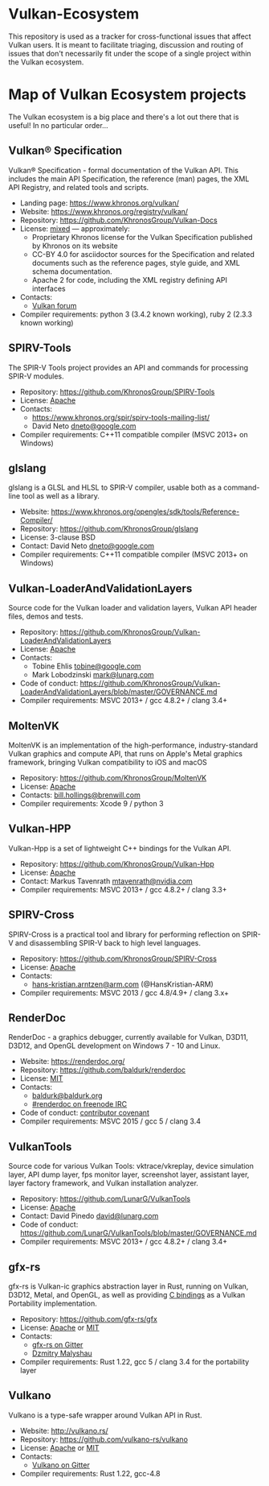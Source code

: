 # Vulkan-Ecosystem
This repository is used as a tracker for cross-functional issues that affect
Vulkan users. It is meant to facilitate triaging, discussion and routing of
issues that don't necessarily fit under the scope of a single project within
the Vulkan ecosystem.

# Map of Vulkan Ecosystem projects
The Vulkan ecosystem is a big place and there's a lot out there that is useful! In no particular order...

## Vulkan® Specification
Vulkan® Specification - formal documentation of the Vulkan API. This includes the main API Specification, the reference (man) pages, the XML API Registry, and related tools and scripts.

* Landing page: https://www.khronos.org/vulkan/
* Website: https://www.khronos.org/registry/vulkan/
* Repository: https://github.com/KhronosGroup/Vulkan-Docs
* License: [mixed](https://github.com/KhronosGroup/Vulkan-Docs/blob/1.0/COPYING.md) &mdash; approximately:
    * Proprietary Khronos license for the Vulkan Specification published by Khronos on its website
    * CC-BY 4.0 for asciidoctor sources for the Specification and related documents such as the reference pages, style guide, and XML schema documentation.
    * Apache 2 for code, including the XML registry defining API interfaces
* Contacts:
    * [Vulkan forum](https://forums.khronos.org/forumdisplay.php/114-Vulkan)
* Compiler requirements: python 3 (3.4.2 known working), ruby 2 (2.3.3 known working)

## SPIRV-Tools
The SPIR-V Tools project provides an API and commands for processing SPIR-V modules.

* Repository: https://github.com/KhronosGroup/SPIRV-Tools
* License: [Apache](https://github.com/KhronosGroup/SPIRV-Tools/blob/master/LICENSE)
* Contacts:
    * https://www.khronos.org/spir/spirv-tools-mailing-list/
    * David Neto <dneto@google.com>
* Compiler requirements: C++11 compatible compiler (MSVC 2013+ on Windows)

## glslang
glslang is a GLSL and HLSL to SPIR-V compiler, usable both as a command-line tool as well as a library.

* Website: https://www.khronos.org/opengles/sdk/tools/Reference-Compiler/
* Repository: https://github.com/KhronosGroup/glslang
* License: 3-clause BSD
* Contact: David Neto <dneto@google.com>
* Compiler requirements: C++11 compatible compiler (MSVC 2013+ on Windows)

## Vulkan-LoaderAndValidationLayers
Source code for the Vulkan loader and validation layers, Vulkan API header files, demos and tests.

* Repository: https://github.com/KhronosGroup/Vulkan-LoaderAndValidationLayers
* License: [Apache](https://github.com/KhronosGroup/Vulkan-LoaderAndValidationLayers/blob/master/LICENSE.txt)
* Contacts:
    * Tobine Ehlis <tobine@google.com>
    * Mark Lobodzinski <mark@lunarg.com>
* Code of conduct: https://github.com/KhronosGroup/Vulkan-LoaderAndValidationLayers/blob/master/GOVERNANCE.md
* Compiler requirements: MSVC 2013+ / gcc 4.8.2+ / clang 3.4+

## MoltenVK
MoltenVK is an implementation of the high-performance, industry-standard Vulkan graphics and compute API, that runs on Apple's Metal graphics framework, bringing Vulkan compatibility to iOS and macOS

* Repository: https://github.com/KhronosGroup/MoltenVK
* License: [Apache](https://github.com/KhronosGroup/MoltenVK/blob/master/LICENSE)
* Contacts: bill.hollings@brenwill.com
* Compiler requirements: Xcode 9 / python 3

## Vulkan-HPP
Vulkan-Hpp is a set of lightweight C++ bindings for the Vulkan API.

* Repository: https://github.com/KhronosGroup/Vulkan-Hpp
* License: [Apache](https://github.com/KhronosGroup/Vulkan-Hpp/blob/master/LICENSE.txt)
* Contact: Markus Tavenrath <mtavenrath@nvidia.com>
* Compiler requirements: MSVC 2013+ / gcc 4.8.2+ / clang 3.3+

## SPIRV-Cross
SPIRV-Cross is a practical tool and library for performing reflection on SPIR-V and
disassembling SPIR-V back to high level languages.

* Repository: https://github.com/KhronosGroup/SPIRV-Cross
* License: [Apache](https://github.com/KhronosGroup/SPIRV-Cross/blob/master/LICENSE)
* Contacts:
	* hans-kristian.arntzen@arm.com (@HansKristian-ARM)
* Compiler requirements: MSVC 2013 / gcc 4.8/4.9+ / clang 3.x+

## RenderDoc
RenderDoc - a graphics debugger, currently available for Vulkan, D3D11, D3D12, and OpenGL development on Windows 7 - 10 and Linux.

* Website: https://renderdoc.org/
* Repository: https://github.com/baldurk/renderdoc
* License: [MIT](https://github.com/baldurk/renderdoc/blob/v0.x/LICENSE.md)
* Contacts:
    * baldurk@baldurk.org
    * [#renderdoc on freenode IRC](https://kiwiirc.com/client/irc.freenode.net/#renderdoc)
* Code of conduct: [contributor covenant](https://github.com/baldurk/renderdoc/blob/v0.x/CODE_OF_CONDUCT.md)
* Compiler requirements: MSVC 2015 / gcc 5 / clang 3.4

## VulkanTools
Source code for various Vulkan Tools: vktrace/vkreplay, device simulation layer, API dump layer, fps monitor layer, screenshot layer, assistant layer, layer factory framework, and Vulkan installation analyzer.

* Repository: https://github.com/LunarG/VulkanTools
* License: [Apache](https://github.com/LunarG/VulkanTools/blob/master/LICENSE.txt)
* Contact: David Pinedo <david@lunarg.com>
* Code of conduct: https://github.com/LunarG/VulkanTools/blob/master/GOVERNANCE.md
* Compiler requirements: MSVC 2013+ / gcc 4.8.2+ / clang 3.4+

## gfx-rs
gfx-rs is Vulkan-ic graphics abstraction layer in Rust, running on Vulkan, D3D12, Metal, and OpenGL, as well as providing [C bindings](https://github.com/gfx-rs/portability) as a Vulkan Portability implementation.

* Repository: https://github.com/gfx-rs/gfx
* License: [Apache](https://github.com/gfx-rs/gfx/blob/master/LICENSE-APACHE) or [MIT](https://github.com/gfx-rs/gfx/blob/master/LICENSE-MIT)
* Contacts:
  * [gfx-rs on Gitter](https://gitter.im/gfx-rs/gfx)
  * [Dzmitry Malyshau](mailto:kvarkus@gmail.com)
* Compiler requirements: Rust 1.22, gcc 5 / clang 3.4 for the portability layer

## Vulkano
Vulkano is a type-safe wrapper around Vulkan API in Rust.

* Website: http://vulkano.rs/
* Repository: https://github.com/vulkano-rs/vulkano
* License: [Apache](https://github.com/vulkano-rs/vulkano/blob/master/LICENSE-APACHE) or [MIT](https://github.com/vulkano-rs/vulkano/blob/master/LICENSE-MIT)
* Contacts:
  * [Vulkano on Gitter](https://gitter.im/vulkano-rs/Lobby)
* Compiler requirements: Rust 1.22, gcc-4.8
